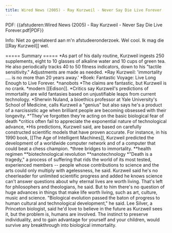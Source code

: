 ```yaml
---
title: Wired News (2005) - Ray Kurzweil - Never Say Die Live Forever
---
```

PDF: {{afstuderen:Wired News (2005) - Ray Kurzweil - Never Say Die Live Forever.pdf|PDF}}

Info: Niet zo gerelateerd aan m'n afstudeeronderzoek. Wel cool. Ik mag die [[Ray Kurzweil]] wel.


===== Summary =====
*As part of his daily routine, Kurzweil ingests 250 supplements, eight to 10 glasses of alkaline water and 10 cups of green tea. He also periodically tracks 40 to 50 fitness indicators, down to his "tactile sensitivity." Adjustments are made as needed.
*Ray Kurzweil: 'immortality .... is no more than 20 years away.'
*Boek: Fantastic Voyage: Live Long Enough to Live Forever.
*nanobots
*The claims are fantastic, but Kurzweil is no crank.
*modern [[Edison]].
*Critics say Kurzweil's predictions of immortality are wild fantasies based on unjustifiable leaps from current technology.
*Sherwin Nuland, a bioethics professor at Yale University's School of Medicine, calls Kurzweil a "genius" but also says he's a product of a narcissistic age when brilliant people are becoming obsessed with their longevity.
*"They've forgotten they're acting on the basic biological fear of death
*critics often fail to appreciate the exponential nature of technological advance,
*His predictions, Kurzweil said, are based on carefully constructed scientific models that have proven accurate. For instance, in his 1990 book, [[The Age of Intelligent Machines]], Kurzweil predicted the development of a worldwide computer network and of a computer that could beat a chess champion.
*three bridges to immortality.
**health regimen
**biotechnological revolution
**nanotechnology
*"Death is a tragedy," a process of suffering that rids the world of its most tested, experienced members -- people whose contributions to science and the arts could only multiply with agelessness, he said. Kurzweil said he's no cheerleader for unlimited scientific progress and added he knows science can't answer questions about why eternal lives are worth living. That's left for philosophers and theologians, he said. But to him there's no question of huge advances in things that make life worth  living, such as art, culture, music and science. "Biological evolution passed the baton of progress to human cultural and  technological development," he said. Lee Silver, a Princeton biologist, said he'd love to believe in the future as Kurzweil sees it, but the problem is, humans are involved. The instinct to preserve individuality, and to gain advantage for yourself and your children, would survive any breakthrough into biological immortality.
